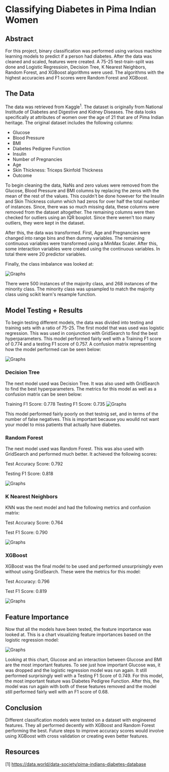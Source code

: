 # Classifying Diabetes in Pima Indian Women

## Abstract

For this project, binary classification was performed using various machine learning models to predict if a person had diabetes. After the data was cleaned and scaled, features were created. A 75-25 test-train-split was done and Logistic Regressioin, Decision Tree, K Nearest Neighbors, Random Forest, and XGBoost algorithms were used. The algorithms with the highest accuracies and F1 scores were Random Forest and XGBoost. 

## The Data
The data was retrieved from Kaggle<sup>1</sup>. The dataset is originally from National Institude of Diabetes and Digestive and Kidney Diseases. The data looks specifically at attributes of women over the age of 21 that are of Pima Indian heritage. The original dataset includes the following columns:
- Glucose
- Blood Pressure
- BMI
- Diabetes Pedigree Function
- Insulin
- Number of Pregnancies
- Age
- Skin Thickness: Triceps Skinfold Thickness 
- Outcome

To begin cleaning the data, NaNs and zero values were removed from the Glucose, Blood Pressure and BMI columns by replacing the zeros with the mean of the rest of the values. This couldn't be done however for the Insulin and Skin Thickness column which had zeros for over half the total number of instances. Since, there was so much missing data, these columns were removed from the dataset altogether. The remaining columns were then checked for outliers using an IQR boxplot. Since there weren't too many outliers, they were kept in the dataset. 

After this, the data was transformed. First, Age and Pregnancies were changed into range bins and then dummy variables. The remaining continuous variables were transformed using a MinMax Scaler. After this, some interaction variables were created using the continuous variables. In total there were 20 predictor variables. 


Finally, the class imbalance was looked at:

![Graphs](https://github.com/AR3441/PimaIndiansDiabetes/blob/master/Graphs/ClassImbalance.png)

There were 500 instances of the majority class, and 268 instances of the minority class. The minority class was upsampled to match the majority class using scikit learn's resample function. 

## Model Testing + Results
To begin testing different models, the data was divided into testing and training sets with a ratio of 75-25. The first model that was used was logistic regression. This was used in conjunction with GridSearch to find the best hyperparameters. This model performed fairly well with a Training F1 score of 0.774 and a testing F1 score of 0.757. A confusion matrix representing how the model performed can be seen below:

![Graphs](https://github.com/AR3441/PimaIndiansDiabetes/blob/master/Graphs/Logistic%20Regressioin%20Confusion%20Matrix.png)

### Decision Tree 
The next model used was Decision Tree. It was also used with GridSearch to find the best hyperparameters.
The metrics for this model as well as a confusion matrix can be seen below: 

Training F1 Score: 0.778
Testing F1 Score: 0.735                                                                                                                 ![Graphs](https://github.com/AR3441/PimaIndiansDiabetes/blob/master/Graphs/Decision%20Tree%20Confusion%20Matrix.png)

This model performed fairly poorly on thet testnig set, and in terms of the number of false negatives. This is important because you woulld not want your model to miss patients that actually have diabetes. 

### Random Forest
The next model used was Random Forest. This was also used with GridSearch and performed much better. It achieved the following scores:

Test Accuracy Score: 0.792

Testing F1 Score: 0.818

![Graphs](https://github.com/AR3441/PimaIndiansDiabetes/blob/master/Graphs/Random%20Forest%20Confusion%20Matrix.png)

### K Nearest Neighbors

KNN was the next model and had the following metrics and confusion matrix: 

Test Accuracy Score: 0.764
               
Test F1 Score: 0.790

![Graphs](https://github.com/AR3441/PimaIndiansDiabetes/blob/master/Graphs/KNN%20Confusion%20Matrix.png)

### XGBoost

XGBoost was the final model to be used and performed unsurprisingly even without using GridSearch. These were the metrics for this model:

Test Accuracy: 0.796

Test F1 Score: 0.819

![Graphs](https://github.com/AR3441/PimaIndiansDiabetes/blob/master/Graphs/KNN%20Confusion%20Matrix.png)

## Feature Importance

Now that all the models have been tested, the feature importance was looked at. This is a chart visualizing feature importances based on the logistic regression model:

![Graphs](https://github.com/AR3441/PimaIndiansDiabetes/blob/master/Graphs/logistic%20regression%20feature%20importance.png)

Looking at this chart, Glucose and an interaction between Glucose and BMI are the most important features. To see just how important Glucose was, it was dropped and the logistic regression model was run again. It still performed surprisingly well with a Testing F1 Score of 0.749. For this model, the most important feature was Diabetes Pedigree Function. After this, the model was run again with both of these features removed and the model still performed fairly well with an F1 score of 0.68. 

## Conclusion
Different classification models were tested on a dataset with engineered features. They all performed decently with XGBoost and Random Forest performing the best. Future steps to improve accuracy scores would involve using XGBoost with cross validation or creating even better features. 

## Resources 
[1] https://data.world/data-society/pima-indians-diabetes-database
